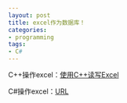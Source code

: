 ```yaml
---
layout: post
title: excel作为数据库！
categories:
- programming
tags:
- C#
---
```


C++操作excel：<a href="http://www.cnblogs.com/wdhust/archive/2011/04/20/2022963.html">使用C++读写Excel</a>

C#操作excel：<a href="http://blog.csdn.net/gisfarmer/article/details/3738959">URL</a>

